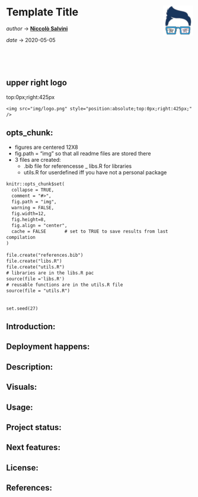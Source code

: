 
# Template Title <img src="img/logo.png" align="right" height="80" />

*author* -\> **[Niccolò Salvini](https://niccolosalvini.netlify.app/)** 

*date* -\> 2020-05-05

<br> <br>
    <br>

## upper right logo

top:0px;right:425px

    <img src="img/logo.png" style="position:absolute;top:0px;right:425px;" />

## opts\_chunk:

  - figures are centered 12X8
  - fig.path = “img” so that all readme files are stored there
  - 3 files are created:
      - .bib file for referencesse \_ libs.R for libraries
      - utils.R for userdefined iff you have not a personal package

<!-- end list -->

    knitr::opts_chunk$set(
      collapse = TRUE,
      comment = "#>",
      fig.path = "img",
      warning = FALSE,  
      fig.width=12,
      fig.height=8,
      fig.align = "center",
      cache = FALSE       # set to TRUE to save results from last compilation
    )
    
    file.create("references.bib")
    file.create("libs.R")
    file.create("utils.R")
    # libraries are in the libs.R pac
    source(file ='libs.R')
    # reusable functions are in the utils.R file
    source(file = "utils.R")
    
    
    set.seed(27) 

## Introduction:

## Deployment happens:

## Description:

## Visuals:

## Usage:

## Project status:

## Next features:

## License:

## References:
